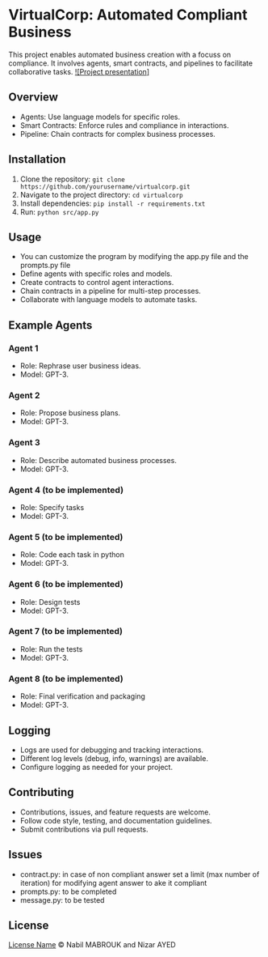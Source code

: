 # VirtualCorp: Automated Compliant Business 

This project enables automated business creation with a focuss on compliance. It involves agents, smart contracts, and pipelines to facilitate collaborative tasks.
[![Project presentation]](https://lablab.ai/event/autonomous-agents-hackathon/virtualcorp/virtualcorp)

## Overview

- Agents: Use language models for specific roles.
- Smart Contracts: Enforce rules and compliance in interactions.
- Pipeline: Chain contracts for complex business processes.

## Installation

1. Clone the repository: `git clone https://github.com/yourusername/virtualcorp.git`
2. Navigate to the project directory: `cd virtualcorp`
3. Install dependencies: `pip install -r requirements.txt`
4. Run: `python src/app.py`

## Usage
- You can customize the program by modifying the app.py file and the prompts.py file
- Define agents with specific roles and models.
- Create contracts to control agent interactions.
- Chain contracts in a pipeline for multi-step processes.
- Collaborate with language models to automate tasks.

## Example Agents

### Agent 1

- Role: Rephrase user business ideas.
- Model: GPT-3.

### Agent 2

- Role: Propose business plans.
- Model: GPT-3.

### Agent 3

- Role: Describe automated business processes.
- Model: GPT-3.

### Agent 4 (to be implemented)

- Role: Specify tasks
- Model: GPT-3.

### Agent 5 (to be implemented)

- Role: Code each task in python
- Model: GPT-3.

### Agent 6 (to be implemented)

- Role: Design tests
- Model: GPT-3.

### Agent 7 (to be implemented)

- Role: Run the tests
- Model: GPT-3.

### Agent 8 (to be implemented)

- Role: Final verification and packaging
- Model: GPT-3.

## Logging

- Logs are used for debugging and tracking interactions.
- Different log levels (debug, info, warnings) are available.
- Configure logging as needed for your project.

## Contributing

- Contributions, issues, and feature requests are welcome.
- Follow code style, testing, and documentation guidelines.
- Submit contributions via pull requests.

## Issues
- contract.py: in case of non compliant answer set a limit (max number of iteration) for modifying agent answer to ake it compliant
- prompts.py: to be completed
- message.py: to be tested

## License

[License Name](link-to-license) © Nabil MABROUK and Nizar AYED



